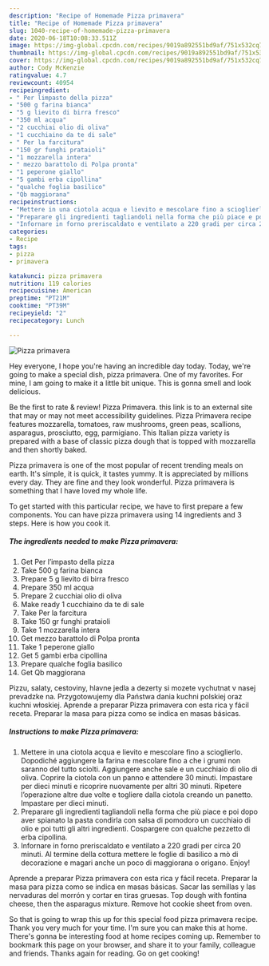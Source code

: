 ```yaml
---
description: "Recipe of Homemade Pizza primavera"
title: "Recipe of Homemade Pizza primavera"
slug: 1040-recipe-of-homemade-pizza-primavera
date: 2020-06-18T10:08:33.511Z
image: https://img-global.cpcdn.com/recipes/9019a892551bd9af/751x532cq70/pizza-primavera-recipe-main-photo.jpg
thumbnail: https://img-global.cpcdn.com/recipes/9019a892551bd9af/751x532cq70/pizza-primavera-recipe-main-photo.jpg
cover: https://img-global.cpcdn.com/recipes/9019a892551bd9af/751x532cq70/pizza-primavera-recipe-main-photo.jpg
author: Cody McKenzie
ratingvalue: 4.7
reviewcount: 40954
recipeingredient:
- " Per limpasto della pizza"
- "500 g farina bianca"
- "5 g lievito di birra fresco"
- "350 ml acqua"
- "2 cucchiai olio di oliva"
- "1 cucchiaino da te di sale"
- " Per la farcitura"
- "150 gr funghi prataioli"
- "1 mozzarella intera"
- " mezzo barattolo di Polpa pronta"
- "1 peperone giallo"
- "5 gambi erba cipollina"
- "qualche foglia basilico"
- "Qb maggiorana"
recipeinstructions:
- "Mettere in una ciotola acqua e lievito e mescolare fino a scioglierlo. Dopodiché aggiungere la farina e mescolare fino a che i grumi non saranno del tutto sciolti. Aggiungere anche sale e un cucchiaio di olio di oliva. Coprire la ciotola con un panno e attendere 30 minuti. Impastare per dieci minuti e ricoprire nuovamente per altri 30 minuti. Ripetere l’operazione altre due volte e togliere dalla ciotola creando un panetto. Impastare per dieci minuti."
- "Preparare gli ingredienti tagliandoli nella forma che più piace e poi dopo aver spianato la pasta condirla con salsa di pomodoro un cucchiaio di olio e poi tutti gli altri ingredienti. Cospargere con qualche pezzetto di erba cipollina."
- "Infornare in forno preriscaldato e ventilato a 220 gradi per circa 20 minuti. Al termine della cottura mettere le foglie di basilico a mò di decorazione e magari anche un poco di maggiorana o origano. Enjoy!"
categories:
- Recipe
tags:
- pizza
- primavera

katakunci: pizza primavera 
nutrition: 119 calories
recipecuisine: American
preptime: "PT21M"
cooktime: "PT39M"
recipeyield: "2"
recipecategory: Lunch

---
```



![Pizza primavera](https://img-global.cpcdn.com/recipes/9019a892551bd9af/751x532cq70/pizza-primavera-recipe-main-photo.jpg)

Hey everyone, I hope you're having an incredible day today. Today, we're going to make a special dish, pizza primavera. One of my favorites. For mine, I am going to make it a little bit unique. This is gonna smell and look delicious.

Be the first to rate &amp; review! Pizza Primavera. this link is to an external site that may or may not meet accessibility guidelines. Pizza Primavera recipe features mozzarella, tomatoes, raw mushrooms, green peas, scallions, asparagus, prosciutto, egg, parmigiano. This Italian pizza variety is prepared with a base of classic pizza dough that is topped with mozzarella and then shortly baked.

Pizza primavera is one of the most popular of recent trending meals on earth. It's simple, it is quick, it tastes yummy. It is appreciated by millions every day. They are fine and they look wonderful. Pizza primavera is something that I have loved my whole life.


To get started with this particular recipe, we have to first prepare a few components. You can have pizza primavera using 14 ingredients and 3 steps. Here is how you cook it.

<!--inarticleads1-->

##### The ingredients needed to make Pizza primavera:

1. Get  Per l’impasto della pizza
1. Take 500 g farina bianca
1. Prepare 5 g lievito di birra fresco
1. Prepare 350 ml acqua
1. Prepare 2 cucchiai olio di oliva
1. Make ready 1 cucchiaino da te di sale
1. Take  Per la farcitura
1. Take 150 gr funghi prataioli
1. Take 1 mozzarella intera
1. Get  mezzo barattolo di Polpa pronta
1. Take 1 peperone giallo
1. Get 5 gambi erba cipollina
1. Prepare qualche foglia basilico
1. Get Qb maggiorana


Pizzu, salaty, cestoviny, hlavne jedla a dezerty si mozete vychutnat v nasej prevadzke na. Przygotowujemy dla Państwa dania kuchni polskiej oraz kuchni włoskiej. Aprende a preparar Pizza primavera con esta rica y fácil receta. Preparar la masa para pizza como se indica en masas básicas. 

<!--inarticleads2-->

##### Instructions to make Pizza primavera:

1. Mettere in una ciotola acqua e lievito e mescolare fino a scioglierlo. Dopodiché aggiungere la farina e mescolare fino a che i grumi non saranno del tutto sciolti. Aggiungere anche sale e un cucchiaio di olio di oliva. Coprire la ciotola con un panno e attendere 30 minuti. Impastare per dieci minuti e ricoprire nuovamente per altri 30 minuti. Ripetere l’operazione altre due volte e togliere dalla ciotola creando un panetto. Impastare per dieci minuti.
1. Preparare gli ingredienti tagliandoli nella forma che più piace e poi dopo aver spianato la pasta condirla con salsa di pomodoro un cucchiaio di olio e poi tutti gli altri ingredienti. Cospargere con qualche pezzetto di erba cipollina.
1. Infornare in forno preriscaldato e ventilato a 220 gradi per circa 20 minuti. Al termine della cottura mettere le foglie di basilico a mò di decorazione e magari anche un poco di maggiorana o origano. Enjoy!


Aprende a preparar Pizza primavera con esta rica y fácil receta. Preparar la masa para pizza como se indica en masas básicas. Sacar las semillas y las nervaduras del morrón y cortar en tiras gruesas. Top dough with fontina cheese, then the asparagus mixture. Remove hot cookie sheet from oven. 

So that is going to wrap this up for this special food pizza primavera recipe. Thank you very much for your time. I'm sure you can make this at home. There's gonna be interesting food at home recipes coming up. Remember to bookmark this page on your browser, and share it to your family, colleague and friends. Thanks again for reading. Go on get cooking!
